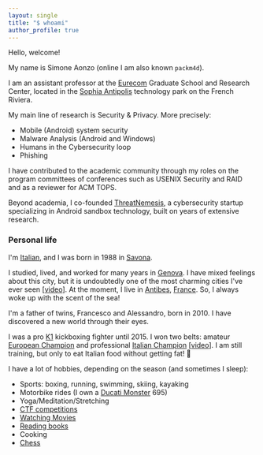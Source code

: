 ```yaml
---
layout: single
title: "$ whoami"
author_profile: true
---
```


Hello, welcome!

My name is Simone Aonzo (online I am also known `packm4d`).


I am an assistant professor at the [Eurecom](https://www.eurecom.fr/) Graduate School and Research Center, located in the [Sophia Antipolis](https://en.wikipedia.org/wiki/Sophia_Antipolis) technology park on the French Riviera.

My main line of research is Security & Privacy. More precisely: 
+ Mobile (Android) system security
+ Malware Analysis (Android and Windows)
+ Humans in the Cybersecurity loop
+ Phishing

I have contributed to the academic community through my roles on the program committees of conferences such as USENIX Security and RAID and as a reviewer for ACM TOPS. 

Beyond academia, I co-founded [ThreatNemesis](https://tnemesis.com/), a cybersecurity startup specializing in Android sandbox technology, built on years of extensive research.


### Personal life

I'm [Italian](https://en.wikipedia.org/wiki/Italy), and I was born in 1988 in [Savona](https://en.wikipedia.org/wiki/Savona).

I studied, lived, and worked for many years in [Genova](https://en.wikipedia.org/wiki/Genoa). 
I have mixed feelings about this city, but it is undoubtedly one of the most charming cities I've ever seen [[video](https://www.youtube.com/watch?v=ntJI7-nO98c)]. At the moment, I live in [Antibes](https://en.wikipedia.org/wiki/Antibes), [France](https://en.wikipedia.org/wiki/France). So, I always woke up with the scent of the sea!

I'm a father of twins, Francesco and Alessandro, born in 2010. I have discovered a new world through their eyes.

I was a pro [K1](https://en.wikipedia.org/wiki/K-1) kickboxing fighter until 2015. I won two belts: amateur [European Champion](http://www.ivg.it/2015/06/loanesi-alle-stelle-weekend-di-successi-per-il-polizzano-perlungher/) and professional [Italian Champion](http://www.ivg.it/2015/12/loano-ospita-linternational-fight-show/) [[video](https://youtu.be/9Yob7mGum9g)]. 
I am still training, but only to eat Italian food without getting fat! 🙂

I have a lot of hobbies, depending on the season (and sometimes I sleep):

* Sports: boxing, running, swimming, skiing, kayaking
* Motorbike rides (I own a [Ducati Monster](https://en.wikipedia.org/wiki/Ducati_Monster) 695)
* Yoga/Meditation/Stretching
* [CTF competitions](https://ctftime.org/ctf-wtf/)
* [Watching Movies](https://www.imdb.com/user/ur39105709/ratings?sort=your_rating,desc&ratingFilter=0&mode=detail)
* [Reading books](https://www.goodreads.com/review/list/81659096?shelf=read)
* Cooking
* [Chess](https://www.chess.com/member/simone4onzo)
